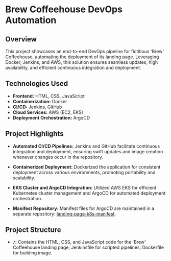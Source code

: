 # Brew Coffeehouse DevOps Automation

## Overview

This project showcases an end-to-end DevOps pipeline for fictitious 'Brew' Coffeehouse, automating the deployment of its landing page. Leveraging Docker, Jenkins, and AWS, this solution ensures seamless updates, high availability, and efficient continuous integration and deployment.

## Technologies Used

- **Frontend:** HTML, CSS, JavaScript
- **Containerization:** Docker
- **CI/CD:** Jenkins, GitHub
- **Cloud Services:** AWS (EC2, EKS)
- **Deployment Orchestration:** ArgoCD

## Project Highlights

- **Automated CI/CD Pipelines:** Jenkins and GitHub facilitate continuous integration and deployment, ensuring swift updates and image creation whenever changes occur in the repository.
  
- **Containerized Deployment:** Dockerized the application for consistent deployment across various environments, promoting portability and scalability.

- **EKS Cluster and ArgoCD Integration:** Utilized AWS EKS for efficient Kubernetes cluster management and ArgoCD for automated deployment orchestration.

- **Manifest Repository:** Manifest files for ArgoCD are maintained in a separate repository: [landing-page-k8s-manifest](https://github.com/kstubh9/landing-page-k8s-manifest).

## Project Structure

- **`/`:** Contains the HTML, CSS, and JavaScript code for the 'Brew' Coffeehouse landing page, Jenkinsfile for scripted pipelines, Dockerfile for building image.

